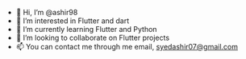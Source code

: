 - 👋 Hi, I’m @ashir98
- 👀 I’m interested in Flutter and dart
- 🌱 I’m currently learning Flutter and Python
- 💞️ I’m looking to collaborate on Flutter projects
- 📫 You can contact me through me email, syedashir07@gmail.com

<!---
ashir98/ashir98 is a ✨ special ✨ repository because its `README.md` (this file) appears on your GitHub profile.
You can click the Preview link to take a look at your changes.
--->

